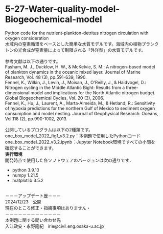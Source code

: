 # 5-27-Water-quality-model-Biogeochemical-model
Python code for the nutrient-plankton-detritus nitrogen circulation with oxygen consideration<br>
水域内の窒素循環をベースとした簡単な水質モデルです。海域内の植物プランクトンの光合成が窒素量によって制限される「外洋型」の水質モデルです。<br>
<br>
参考文献は以下の通りです。<br>
Fasham, M. J., Ducklow, H. W., & McKelvie, S. M.: A nitrogen-based model of plankton dynamics in the oceanic mixed layer. Journal of Marine Research, Vol. 48 (3), pp.591-639, 1990.<br>
Fennel, K., Wilkin, J., Levin, J., Moisan, J., O'Reilly, J., & Haidvogel, D.: Nitrogen cycling in the Middle Atlantic Bight: Results from a three‐dimensional model and implications for the North Atlantic nitrogen budget. Global Biogeochemical Cycles, Vol. 20 (3), 2006.<br>
Fennel, K., Hu, J., Laurent, A., Marta‐Almeida, M., & Hetland, R.: Sensitivity of hypoxia predictions for the northern Gulf of Mexico to sediment oxygen consumption and model nesting. Journal of Geophysical Research: Oceans, Vol.118 (2), pp.990-1002, 2013.<br>
<br>
公開しているプログラムは以下の2種類です。<br>
one_box_model_2022_fig1_v3.2.py：本例題で使用したPythonコード<br>
one_box_model_2022_v3.2.ipynb：Jupyter Notebook環境ですべての小問を確認することができます。<br>
**実行環境**<br>
開発時点で使用した各ソフトウェアのバージョンは次の通りです．<br>
* python 3.9.13
* numpy 1.21.5
* matplotlib 3.5.2<br>
<br>
－－－アップデート歴－－－<br>
2024/12/23　公開<br>
現在のところ修正・指摘事項はありません・<br>
－－－－－－－－－－－－－<br>
本例題に関する問い合わせ先<br>
入江政安・永野隆紀　irie@civil.eng.osaka-u.ac.jp<br>

